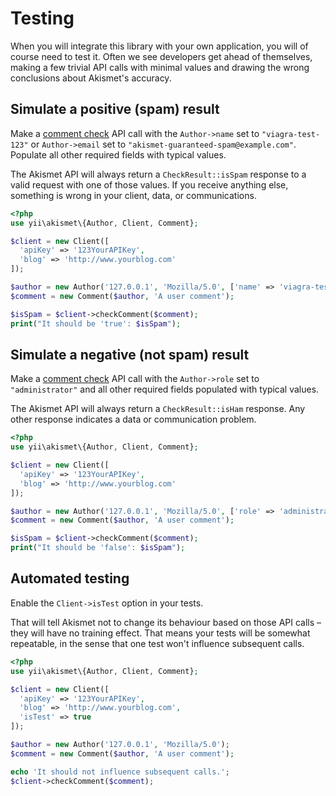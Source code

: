 # Testing
When you will integrate this library with your own application, you will of course need to test it. Often we see developers get ahead of themselves, making a few trivial API calls with minimal values and drawing the wrong conclusions about Akismet's accuracy.

## Simulate a positive (spam) result
Make a [comment check](../features/comment_check.md) API call with the `Author->name` set to `"viagra-test-123"` or `Author->email` set to `"akismet-guaranteed-spam@example.com"`. Populate all other required fields with typical values.

The Akismet API will always return a `CheckResult::isSpam` response to a valid request with one of those values. If you receive anything else, something is wrong in your client, data, or communications.

```php
<?php
use yii\akismet\{Author, Client, Comment};

$client = new Client([
  'apiKey' => '123YourAPIKey',
  'blog' => 'http://www.yourblog.com'
]);

$author = new Author('127.0.0.1', 'Mozilla/5.0', ['name' => 'viagra-test-123']);
$comment = new Comment($author, 'A user comment');

$isSpam = $client->checkComment($comment);
print("It should be 'true': $isSpam");
```

## Simulate a negative (not spam) result
Make a [comment check](../features/comment_check.md) API call with the `Author->role` set to `"administrator"` and all other required fields populated with typical values.

The Akismet API will always return a `CheckResult::isHam` response. Any other response indicates a data or communication problem.

```php
<?php
use yii\akismet\{Author, Client, Comment};

$client = new Client([
  'apiKey' => '123YourAPIKey',
  'blog' => 'http://www.yourblog.com'
]);

$author = new Author('127.0.0.1', 'Mozilla/5.0', ['role' => 'administrator']);
$comment = new Comment($author, 'A user comment');

$isSpam = $client->checkComment($comment);
print("It should be 'false': $isSpam");
```

## Automated testing
Enable the `Client->isTest` option in your tests.

That will tell Akismet not to change its behaviour based on those API calls – they will have no training effect. That means your tests will be somewhat repeatable, in the sense that one test won't influence subsequent calls.

```php
<?php
use yii\akismet\{Author, Client, Comment};

$client = new Client([
  'apiKey' => '123YourAPIKey',
  'blog' => 'http://www.yourblog.com',
  'isTest' => true
]);

$author = new Author('127.0.0.1', 'Mozilla/5.0');
$comment = new Comment($author, 'A user comment');

echo 'It should not influence subsequent calls.';
$client->checkComment($comment);
```
